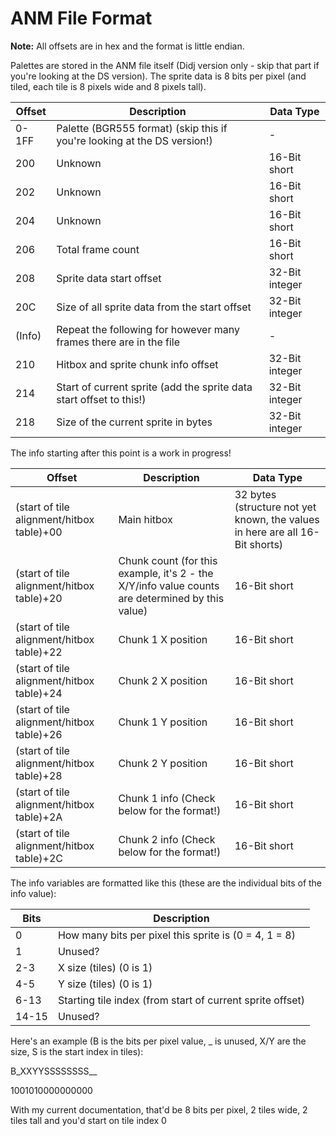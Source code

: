 # ANM File Format

**Note:** All offsets are in hex and the format is little endian.

Palettes are stored in the ANM file itself (Didj version only - skip that part if you're looking at the DS version). The sprite data is 8 bits per pixel (and tiled, each tile is 8 pixels wide and 8 pixels tall).

| Offset | Description | Data Type |
|--------|-----------------------------------------------------------------------|------------------|
| 0-1FF  | Palette (BGR555 format) (skip this if you're looking at the DS version!) | - |
| 200    | Unknown | 16-Bit short |
| 202    | Unknown | 16-Bit short |
| 204    | Unknown | 16-Bit short |
| 206    | Total frame count | 16-Bit short |
| 208    | Sprite data start offset | 32-Bit integer |
| 20C    | Size of all sprite data from the start offset | 32-Bit integer |
| (Info) | Repeat the following for however many frames there are in the file | - |
| 210    | Hitbox and sprite chunk info offset | 32-Bit integer |
| 214    | Start of current sprite (add the sprite data start offset to this!)| 32-Bit integer |
| 218    | Size of the current sprite in bytes | 32-Bit integer |


The info starting after this point is a work in progress!

| Offset | Description | Data Type |
|--------|-----------------------------------------------------------------------|------------------|
| (start of tile alignment/hitbox table)+00  | Main hitbox | 32 bytes (structure not yet known, the values in here are all 16-Bit shorts) |
| (start of tile alignment/hitbox table)+20  | Chunk count (for this example, it's 2 - the X/Y/info value counts are determined by this value) | 16-Bit short |
| (start of tile alignment/hitbox table)+22  | Chunk 1 X position | 16-Bit short |
| (start of tile alignment/hitbox table)+24  | Chunk 2 X position | 16-Bit short |
| (start of tile alignment/hitbox table)+26  | Chunk 1 Y position | 16-Bit short |
| (start of tile alignment/hitbox table)+28  | Chunk 2 Y position | 16-Bit short |
| (start of tile alignment/hitbox table)+2A  | Chunk 1 info (Check below for the format!) | 16-Bit short |
| (start of tile alignment/hitbox table)+2C  | Chunk 2 info (Check below for the format!) | 16-Bit short |

The info variables are formatted like this (these are the individual bits of the info value):

| Bits | Description |
|--------|-----------------------------------------------------------------------|
| 0 | How many bits per pixel this sprite is (0 = 4, 1 = 8) | 
| 1 | Unused? |
| 2-3 | X size (tiles) (0 is 1) |
| 4-5 | Y size (tiles) (0 is 1) |
| 6-13 | Starting tile index (from start of current sprite offset) | 
| 14-15 | Unused? |

Here's an example (B is the bits per pixel value, _ is unused, X/Y are the size, S is the start index in tiles):

B_XXYYSSSSSSSS__

1001010000000000

With my current documentation, that'd be 8 bits per pixel, 2 tiles wide, 2 tiles tall and you'd start on tile index 0
